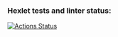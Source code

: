 ### Hexlet tests and linter status:
[![Actions Status](https://github.com/Raydman/dom-react-redux-project-lvl4/workflows/hexlet-check/badge.svg)](https://github.com/Raydman/dom-react-redux-project-lvl4/actions)